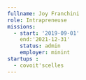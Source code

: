 ```yaml
---
fullname: Joy Franchini
role: Intrapreneuse
missions:
  - start: '2019-09-01'
    end:'2021-12-31'
    status: admin
    employer: minint
startups :
  - covoit'scelles
---
```


